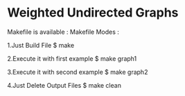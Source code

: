 # Weighted Undirected Graphs

Makefile is available : 
Makefile Modes :

1.Just Build File $ make

2.Execute it with first example $ make graph1

3.Execute it with second example $ make graph2

4.Just Delete Output Files $ make clean

